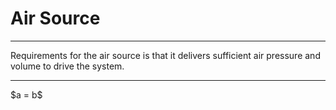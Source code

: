 # Air Source
-------------

Requirements for the air source is that it delivers sufficient air pressure and
volume to drive the system.

-----------------
\$a = b\$ 
